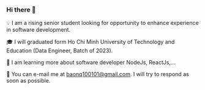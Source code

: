 ### Hi there 👋

💡 I am a rising senior student looking for opportunity to enhance experience in software development.

🎓 I will graduated form Ho Chi Minh University of Technology and Education (Data Engineer, Batch of 2023).

🌱 I am learning more about software developer NodeJs, ReactJs,...

📧 You can e-mail me at baonq100101@gmail.com. I will try to respond as soon as possible.
